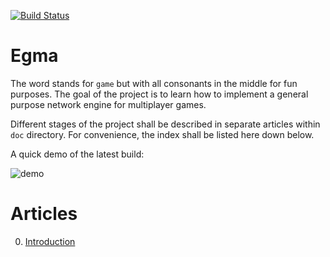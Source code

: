 [![Build Status](https://travis-ci.org/zerc/egma.svg?branch=master)](https://travis-ci.org/zerc/egma)

# Egma

The word stands for `game` but with all consonants in the middle for fun purposes. The goal of the project is to learn how to implement a general purpose network engine for multiplayer games.

Different stages of the project shall be described in separate articles within `doc` directory. For convenience, the index shall be listed here down below.

A quick demo of the latest build:

![demo](docs/demo-v01.gif)

# Articles

0. [Introduction](/docs/001-Introduction.md)
